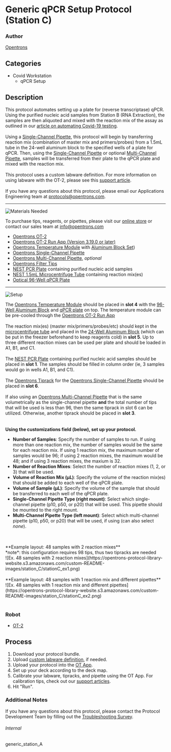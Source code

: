 # Generic qPCR Setup Protocol (Station C)

### Author
[Opentrons](https://opentrons.com/)

## Categories
* Covid Workstation
	* qPCR Setup


## Description
This protocol automates setting up a plate for (reverse transcriptase) qPCR. Using the purified nucleic acid samples from Station B (RNA Extraction), the samples are then aliquoted and mixed with the reaction mix of the assay as outlined in our [article on automating Covid-19 testing](https://blog.opentrons.com/how-to-use-opentrons-to-test-for-covid-19/).</br>
</br>
Using a [Single-Channel Pipette](https://shop.opentrons.com/collections/ot-2-pipettes/products/single-channel-electronic-pipette), this protocol will begin by transferring reaction mix (combination of master mix and primers/probes) from a 1.5mL tube in the 24-well aluminum block to the specified wells of a plate for qPCR. Then, using the [Single-Channel Pipette](https://shop.opentrons.com/collections/ot-2-pipettes/products/single-channel-electronic-pipette) or optional [Multi-Channel Pipette](https://shop.opentrons.com/collections/ot-2-pipettes/products/8-channel-electronic-pipette), samples will be transferred from their plate to the qPCR plate and mixed with the reaction mix.</br>
</br>
This protocol uses a custom labware definition. For more information on using labware with the OT-2, please see this [support article](https://support.opentrons.com/en/articles/3136506-using-labware-in-your-protocols).</br>
</br>
If you have any questions about this protocol, please email our Applications Engineering team at [protocols@opentrons.com](mailto:protocols@opentrons.com).

---
![Materials Needed](https://s3.amazonaws.com/opentrons-protocol-library-website/custom-README-images/001-General+Headings/materials.png)

To purchase tips, reagents, or pipettes, please visit our [online store](https://shop.opentrons.com/) or contact our sales team at [info@opentrons.com](mailto:info@opentrons.com)

* [Opentrons OT-2](https://shop.opentrons.com/collections/ot-2-robot/products/ot-2)
* [Opentrons OT-2 Run App (Version 3.19.0 or later)](https://opentrons.com/ot-app/)
* [Opentrons Temperature Module](https://shop.opentrons.com/collections/hardware-modules/products/tempdeck) with [Aluminum Block Set](https://shop.opentrons.com/collections/hardware-modules/products/aluminum-block-set))
* [Opentrons Single-Channel Pipette](https://shop.opentrons.com/collections/ot-2-pipettes/products/single-channel-electronic-pipette)
* [Opentrons Multi-Channel Pipette](https://shop.opentrons.com/collections/ot-2-pipettes/products/8-channel-electronic-pipette), *optional*
* [Opentrons Filter Tips](https://shop.opentrons.com/collections/opentrons-tips)
* [NEST PCR Plate](https://shop.opentrons.com/collections/lab-plates/products/nest-0-1-ml-96-well-pcr-plate-full-skirt) containing purified nucleic acid samples
* [NEST 1.5mL Microcentrifuge Tube](https://shop.opentrons.com/collections/tubes/products/nest-microcentrifuge-tubes) containing reaction mix(es)
* [Optical 96-Well qPCR Plate](https://www.thermofisher.com/order/catalog/product/N8010560#/N8010560)



---
![Setup](https://s3.amazonaws.com/opentrons-protocol-library-website/custom-README-images/001-General+Headings/Setup.png)

The [Opentrons Temperature Module](https://shop.opentrons.com/collections/hardware-modules/products/tempdeck) should be placed in **slot 4** with the [96-Well Aluminum Block](https://shop.opentrons.com/collections/hardware-modules/products/aluminum-block-set) and [qPCR plate](https://www.thermofisher.com/order/catalog/product/N8010560#/N8010560) on top. The temperature module can be pre-cooled through the [Opentrons OT-2 Run App](https://opentrons.com/ot-app/)</br>
</br>
The reaction mix(es) (master mix/primers/probes/etc) should kept in the [microcentrifuge tube](https://shop.opentrons.com/collections/tubes/products/nest-microcentrifuge-tubes) and placed in the [24-Well Aluminum Block](https://shop.opentrons.com/collections/hardware-modules/products/aluminum-block-set) (which can be put in the freezer beforehand to keep reagents cold) in **slot 5**. Up to three different reaction mixes can be used per plate and should be loaded in A1, B1, and C1.</br>
</br>
The [NEST PCR Plate](https://shop.opentrons.com/collections/lab-plates/products/nest-0-1-ml-96-well-pcr-plate-full-skirt) containing purified nucleic acid samples should be placed in **slot 1**. The samples should be filled in column order (ie, 3 samples would go in wells A1, B1, and C1).</br>
</br>
The [Opentrons Tiprack](https://shop.opentrons.com/collections/opentrons-tips) for the [Opentrons Single-Channel Pipette](https://shop.opentrons.com/collections/ot-2-pipettes/products/single-channel-electronic-pipette) should be placed in **slot 6**.</br>
</br>
If also using an [Opentrons Multi-Channel Pipette](https://shop.opentrons.com/collections/ot-2-pipettes/products/8-channel-electronic-pipette) that is the same volumetrically as the single-channel pipette **and** the total number of tips that will be used is less than 96, then the same tiprack in slot 6 can be utilized. Otherwise, another tiprack should be placed in **slot 3**.</br>
</br>
</br>
**Using the customizations field (below), set up your protocol.**
* **Number of Samples**: Specify the number of samples to run. If using more than one reaction mix, the number of samples would be the same for each reaction mix. If using 1 reaction mix, the maximum number of samples would be 96; if using 2 reaction mixes, the maximum would be 48; and if using 3 reaction mixes, the maxium is 32.
* **Number of Reaction Mixes**: Select the number of reaction mixes (1, 2, or 3) that will be used.
* **Volume of Reaction Mix (µL)**: Specify the volume of the reaction mix(es) that should be added to each well of the qPCR plate.
* **Volume of Sample (µL)**: Specify the volume of the sample that should be transferred to each well of the qPCR plate.
* **Single-Channel Pipette Type (right mount)**: Select which single-channel pipette (p10, p50, or p20) that will be used. This pipette should be mounted to the right mount.
* **Multi-Channel Pipette Type (left mount)**: Select which multi-channel pipette (p10, p50, or p20) that will be used, if using (can also select *none*).
</br>
</br>
**Example layout: 48 samples with 2 reaction mixes**</br>
*note*: this configuration requires 98 tips, thus two tipracks are needed</br>
![Ex. 48 samples with 2 reaction mixes](https://opentrons-protocol-library-website.s3.amazonaws.com/custom-README-images/station_C/stationC_ex1.png)
</br>
</br>
**Example layout: 48 samples with 1 reaction mix and different pipettes**</br>
![Ex. 48 samples with 1 reaction mix and different pipettes](https://opentrons-protocol-library-website.s3.amazonaws.com/custom-README-images/station_C/stationC_ex2.png)
</br>
</br>

### Robot
* [OT-2](https://opentrons.com/ot-2)

## Process

1. Download your protocol bundle.
2. Upload [custom labware definition](https://support.opentrons.com/en/articles/3136506-using-labware-in-your-protocols), if needed.
3. Upload your protocol into the [OT App](https://opentrons.com/ot-app).
4. Set up your deck according to the deck map.
5. Calibrate your labware, tipracks, and pipette using the OT App. For calibration tips, check out our [support articles](https://support.opentrons.com/en/collections/1559720-guide-for-getting-started-with-the-ot-2).
6. Hit "Run".

### Additional Notes
If you have any questions about this protocol, please contact the Protocol Development Team by filling out the [Troubleshooting Survey](https://protocol-troubleshooting.paperform.co/).

###### Internal
generic_station_A
